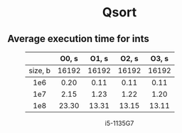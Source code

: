 <h1 align="center">Qsort</h1>

## Average execution time for ints
<figure>
<table>
<thead>
<tr>
<th style="text-align: center;"></th>
<th style="text-align: center;"> O0, s </th>
<th style="text-align: center;"> O1, s </th>
<th style="text-align: center;"> O2, s </th>
<th style="text-align: center;"> O3, s </th>
</tr>
</thead>
<tr>
<td style="text-align: center;"> size, b </td>
<td style="text-align: center;"> 16192 </td>
<td style="text-align: center;"> 16192 </td>
<td style="text-align: center;"> 16192 </td>
<td style="text-align: center;"> 16192 </td>
</tr>
</thead>
<tbody>
<tr>
<td style="text-align: center;"> 1e6 </td>
<td style="text-align: center;"> 0.20 </td>
<td style="text-align: center;"> 0.11 </td>
<td style="text-align: center;"> 0.11 </td>
<td style="text-align: center;"> 0.11 </td>
</tr>
<tr>
<td style="text-align: center;"> 1e7 </td>
<td style="text-align: center;"> 2.15 </td>
<td style="text-align: center;"> 1.23 </td>
<td style="text-align: center;"> 1.22 </td>
<td style="text-align: center;"> 1.20 </td>
</tr>
<tr>
<td style="text-align: center;"> 1e8 </td>
<td style="text-align: center;"> 23.30 </td>
<td style="text-align: center;"> 13.31 </td>
<td style="text-align: center;"> 13.15 </td>
<td style="text-align: center;"> 13.11 </td>
</tr>
</tbody>
</table>
<figcaption><p align="center">i5-1135G7</p></figcaption>
</figure>